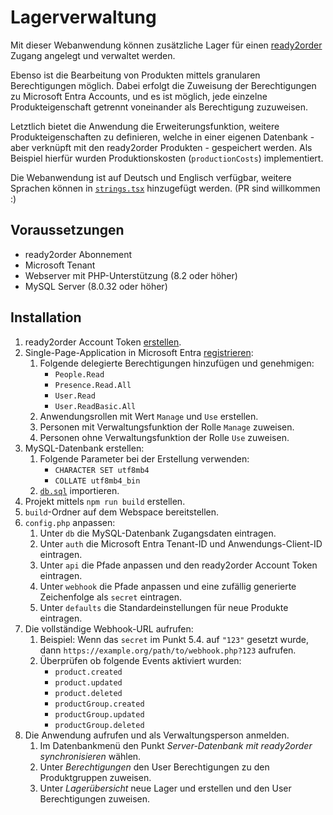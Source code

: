 # Lagerverwaltung

Mit dieser Webanwendung können zusätzliche Lager für einen [ready2order](https://ready2order.com/at/) Zugang angelegt und verwaltet werden.

Ebenso ist die Bearbeitung von Produkten mittels granularen Berechtigungen möglich.
Dabei erfolgt die Zuweisung der Berechtigungen zu Microsoft Entra Accounts, und es ist möglich, jede einzelne Produkteigenschaft getrennt voneinander als Berechtigung zuzuweisen.

Letztlich bietet die Anwendung die Erweiterungsfunktion, weitere Produkteigenschaften zu definieren, welche in einer eigenen Datenbank - aber verknüpft mit den ready2order Produkten - gespeichert werden.
Als Beispiel hierfür wurden Produktionskosten (`productionCosts`) implementiert.

Die Webanwendung ist auf Deutsch und Englisch verfügbar, weitere Sprachen können in [`strings.tsx`](https://github.com/meitinger/Lagerverwaltung/blob/main/src/strings.tsx) hinzugefügt werden. (PR sind willkommen :)

## Voraussetzungen

- ready2order Abonnement
- Microsoft Tenant
- Webserver mit PHP-Unterstützung (8.2 oder höher)
- MySQL Server (8.0.32 oder höher)

## Installation

1. ready2order Account Token [erstellen](https://ready2order.com/api/doc#section/Getting-started).
2. Single-Page-Application in Microsoft Entra [registrieren](https://learn.microsoft.com/en-us/entra/identity-platform/scenario-spa-app-registration):
    1. Folgende delegierte Berechtigungen hinzufügen und genehmigen:
        - `People.Read`
        - `Presence.Read.All`
        - `User.Read`
        - `User.ReadBasic.All`
    2. Anwendungsrollen mit Wert `Manage` und `Use` erstellen.
    3. Personen mit Verwaltungsfunktion der Rolle `Manage` zuweisen.
    4. Personen ohne Verwaltungsfunktion der Rolle `Use` zuweisen.
3. MySQL-Datenbank erstellen:
    1. Folgende Parameter bei der Erstellung verwenden:
        - `CHARACTER SET utf8mb4`
        - `COLLATE utf8mb4_bin` 
    2. [`db.sql`](https://github.com/meitinger/Lagerverwaltung/blob/main/db.sql) importieren.
3. Projekt mittels `npm run build` erstellen.
4. `build`-Ordner auf dem Webspace bereitstellen.
5. `config.php` anpassen:
    1. Unter `db` die MySQL-Datenbank Zugangsdaten eintragen.
    2. Unter `auth` die Microsoft Entra Tenant-ID und Anwendungs-Client-ID eintragen.
    3. Unter `api` die Pfade anpassen und den ready2order Account Token eintragen.
    4. Unter `webhook` die Pfade anpassen und eine zufällig generierte Zeichenfolge als `secret` eintragen.
    5. Unter `defaults` die Standardeinstellungen für neue Produkte eintragen.
6. Die vollständige Webhook-URL aufrufen:
    1. Beispiel: Wenn das `secret` im Punkt 5.4. auf `"123"` gesetzt wurde, dann `https://example.org/path/to/webhook.php?123` aufrufen.
    2. Überprüfen ob folgende Events aktiviert wurden:
        - `product.created`
        - `product.updated`
        - `product.deleted`
        - `productGroup.created`
        - `productGroup.updated`
        - `productGroup.deleted`
7. Die Anwendung aufrufen und als Verwaltungsperson anmelden.
    1. Im Datenbankmenü den Punkt *Server-Datenbank mit ready2order synchronisieren* wählen.
    2. Unter *Berechtigungen* den User Berechtigungen zu den Produktgruppen zuweisen.
    3. Unter *Lagerübersicht* neue Lager und erstellen und den User Berechtigungen zuweisen.

